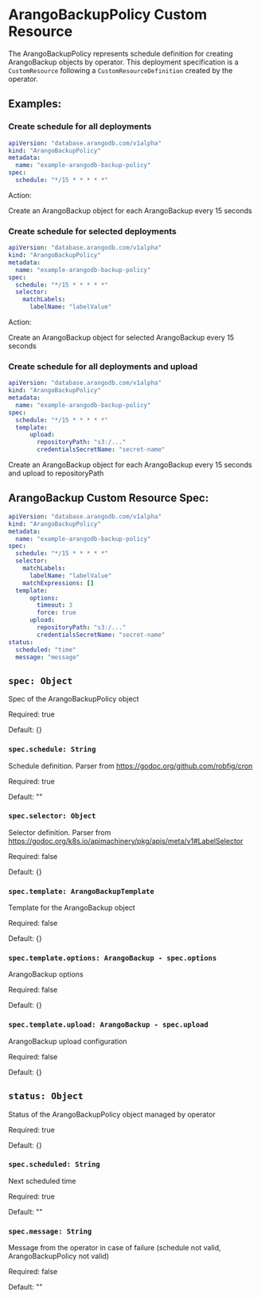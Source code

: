 # ArangoBackupPolicy Custom Resource

The ArangoBackupPolicy represents schedule definition for creating ArangoBackup objects by operator.
This deployment specification is a `CustomResource` following
a `CustomResourceDefinition` created by the operator.

## Examples:

### Create schedule for all deployments


```yaml
apiVersion: "database.arangodb.com/v1alpha"
kind: "ArangoBackupPolicy"
metadata:
  name: "example-arangodb-backup-policy"
spec:
  schedule: "*/15 * * * * *"
```

Action:

Create an ArangoBackup object for each ArangoBackup every 15 seconds

### Create schedule for selected deployments


```yaml
apiVersion: "database.arangodb.com/v1alpha"
kind: "ArangoBackupPolicy"
metadata:
  name: "example-arangodb-backup-policy"
spec:
  schedule: "*/15 * * * * *"
  selector:
    matchLabels:
      labelName: "labelValue"
```

Action:

Create an ArangoBackup object for selected ArangoBackup every 15 seconds

### Create schedule for all deployments and upload


```yaml
apiVersion: "database.arangodb.com/v1alpha"
kind: "ArangoBackupPolicy"
metadata:
  name: "example-arangodb-backup-policy"
spec:
  schedule: "*/15 * * * * *"
  template:
      upload:
        repositoryPath: "s3:/..."
        credentialsSecretName: "secret-name"
```

Create an ArangoBackup object for each ArangoBackup every 15 seconds and upload to repositoryPath

## ArangoBackup Custom Resource Spec:

```yaml
apiVersion: "database.arangodb.com/v1alpha"
kind: "ArangoBackupPolicy"
metadata:
  name: "example-arangodb-backup-policy"
spec:
  schedule: "*/15 * * * * *"
  selector:
    matchLabels:
      labelName: "labelValue"
    matchExpressions: []
  template:
      options:
        timeout: 3
        force: true
      upload:
        repositoryPath: "s3:/..."
        credentialsSecretName: "secret-name"
status:
  scheduled: "time"
  message: "message"
```

## `spec: Object`

Spec of the ArangoBackupPolicy object

Required: true

Default: {}

### `spec.schedule: String`

Schedule definition. Parser from https://godoc.org/github.com/robfig/cron

Required: true

Default: ""

### `spec.selector: Object`

Selector definition. Parser from https://godoc.org/k8s.io/apimachinery/pkg/apis/meta/v1#LabelSelector

Required: false

Default: {}

### `spec.template: ArangoBackupTemplate`

Template for the ArangoBackup object

Required: false

Default: {}

### `spec.template.options: ArangoBackup - spec.options`

ArangoBackup options

Required: false

Default: {}

### `spec.template.upload: ArangoBackup - spec.upload`

ArangoBackup upload configuration

Required: false

Default: {}

## `status: Object`

Status of the ArangoBackupPolicy object managed by operator

Required: true

Default: {}

### `spec.scheduled: String`

Next scheduled time

Required: true

Default: ""

### `spec.message: String`

Message from the operator in case of failure (schedule not valid, ArangoBackupPolicy not valid)

Required: false

Default: ""